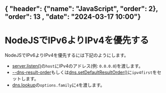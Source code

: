 { "header": {"name": "JavaScript", "order": 2}, "order": 13 , "date": "2024-03-17 10:00"}
---
# NodeJSでIPv6よりIPv4を優先する

NodeJSでIPv6よりIPv4を優先するには下記のようにします。

* [server.listen()](https://nodejs.org/api/net.html#socketconnectport-host-connectlistener)の`host`にIPv4のアドレス(例: `0.0.0.0`)を渡します。
* [--dns-result-order](https://nodejs.org/api/cli.html#--dns-result-orderorder)もしくは[dns.setDefaultResultOrder()](https://nodejs.org/api/dns.html#dnssetdefaultresultorderorder)に`ipv4first`をセットします。
* [dns.lookup](https://nodejs.org/api/dns.html#dnslookuphostname-options-callback)の`options.family`に`4`を渡します。
